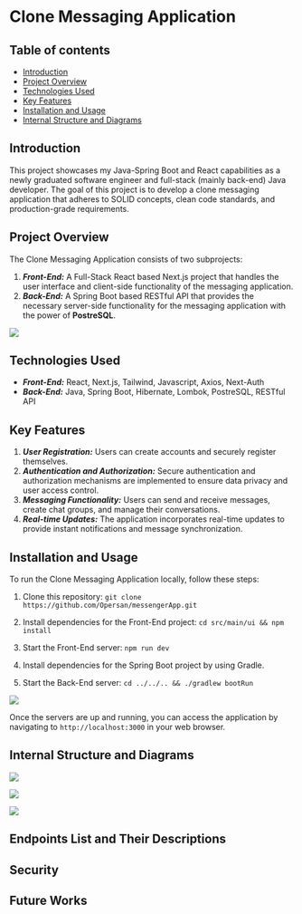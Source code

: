 # Clone Messaging Application

## Table of contents
* [Introduction](#introduction)
* [Project Overview](#project-overview)
* [Technologies Used](#technologies-used)
* [Key Features](#key-features)
* [Installation and Usage](#installation-and-usage)
* [Internal Structure and Diagrams](#internal-structure-and-diagrams)

## Introduction
This project showcases my Java-Spring Boot and React capabilities as a newly graduated software engineer and full-stack (mainly back-end) Java developer. The goal of this project is to develop a clone messaging application that adheres to SOLID concepts, clean code standards, and production-grade requirements.
 
## Project Overview

The Clone Messaging Application consists of two subprojects:

1. **_Front-End:_** A Full-Stack React based Next.js project that handles the user interface and client-side functionality of the messaging application.
2. **_Back-End:_** A Spring Boot based RESTful API that provides the necessary server-side functionality for the messaging application with the power of **PostreSQL**.

![](C:\Users\Furkan\IdeaProjects\messengerApp\Resources\4.webp)

## Technologies Used

* **_Front-End:_** React, Next.js, Tailwind, Javascript, Axios, Next-Auth
* **_Back-End:_** Java, Spring Boot, Hibernate, Lombok, PostreSQL, RESTful API

## Key Features

1. **_User Registration:_** Users can create accounts and securely register themselves.
2. **_Authentication and Authorization:_** Secure authentication and authorization mechanisms are implemented to ensure data privacy and user access control.
3. **_Messaging Functionality:_** Users can send and receive messages, create chat groups, and manage their conversations.
4. **_Real-time Updates:_** The application incorporates real-time updates to provide instant notifications and message synchronization.



## Installation and Usage

To run the Clone Messaging Application locally, follow these steps:

1. Clone this repository: `git clone https://github.com/Opersan/messengerApp.git`

2. Install dependencies for the Front-End project: `cd src/main/ui && npm install`

3. Start the Front-End server: `npm run dev`
4. Install dependencies for the Spring Boot project by using Gradle.
5. Start the Back-End server: `cd ../../.. && ./gradlew bootRun`

![](C:\Users\Furkan\IdeaProjects\messengerApp\Resources\2.webp)

Once the servers are up and running, you can access the application by navigating to `http://localhost:3000` in your web browser.

## Internal Structure and Diagrams

![](C:\Users\Furkan\IdeaProjects\messengerApp\Resources\structure.png)

![](C:\Users\Furkan\IdeaProjects\messengerApp\Resources\3.webp)

![](C:\Users\Furkan\IdeaProjects\messengerApp\Resources\1.webp)

## Endpoints List and Their Descriptions

## Security

## Future Works
